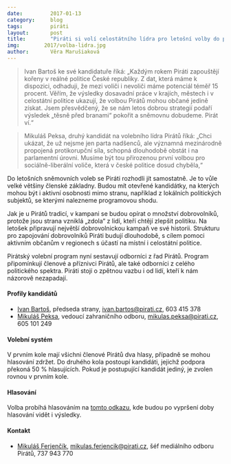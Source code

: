```yaml
---
date:         2017-01-13
category:     blog
tags:         piráti
layout:       post
title:        "Piráti si volí celostátního lídra pro letošní volby do poslanecké sněmovny" 
img:        2017/volba-lidra.jpg
author:       Věra Marušiaková
---
```


> Ivan Bartoš ke své kandidatuře říká: „Každým rokem Piráti zapouštějí kořeny v reálné politice České republiky. Z dat, která máme k dispozici, odhaduji, že mezi voliči i nevoliči máme potenciál téměř 15 procent. Věřím, že výsledky dosavadní práce v krajích, městech i v celostátní politice ukazují, že volbou Pirátů mohou občané jedině získat. Jsem přesvědčený, že se nám letos dobrou strategií podaří výsledek „těsně před branami“ pokořit a sněmovnu dobudeme. Pirát ví.“
 
> Mikuláš Peksa, druhý kandidát na volebního lídra Pirátů říká: „Chci ukázat, že už nejsme jen parta nadšenců, ale významná mezinárodně propojená protikorupční síla, schopná dlouhodobě obstát i na parlamentní úrovni. Musíme být tou přirozenou první volbou pro sociálně-liberální voliče, která v české politice dosud chyběla,“

Do letošních sněmovních voleb se Piráti rozhodli jít samostatně. Je to vůle velké většiny členské základny. Budou mít otevřené kandidátky, na kterých mohou být i aktivní osobnosti mimo stranu, například z lokálních politických subjektů, se kterými nalezneme programovou shodu.

Jak je u Pirátů tradicí, v kampani se budou opírat o množství dobrovolníků, protože jsou strana vzniklá „zdola“ z lidí, kteří chtějí zlepšit politiku. Na letošek připravují největší dobrovolnickou kampaň ve své historii. Strukturu pro zapojování dobrovolníků Piráti budují dlouhodobě, s cílem pomoci aktivním občanům v regionech s účastí na místní i celostátní politice.

Pirátský volební program nyní sestavují odborníci z řad Pirátů. Program připomínkují členové a příznivci Pirátů, ale také odborníci z celého politického spektra. Piráti stojí o zpětnou vazbu i od lidí, kteří k nám názorově nezapadají.

#### Profily kandidátů

* [Ivan Bartoš](https://www.pirati.cz/lide/Ivan_Bartos), předseda strany, ivan.bartos@pirati.cz, 603 415 378
* [Mikuláš Peksa](https://www.pirati.cz/lide/mikulas_peksa), vedoucí zahraničního odboru, mikulas.peksa@pirati.cz, 605 101 249

#### Volební systém

V prvním kole mají všichni členové Pirátů dva hlasy, případně se mohou hlasování zdržet. Do druhého kola postoupí kandidáti, jejichž podpora překoná 50 % hlasujících. Pokud je postupující kandidát jediný, je zvolen rovnou v prvním kole.

#### Hlasování

Volba probíhá hlasováním na [tomto odkazu](https://forum.pirati.cz/hlasovani-celostatniho-fora-f475/cf-19-2016-volba-celostatniho-lidra-hlasovani-1-kolo-t35741.html), kde budou po vypršení doby hlasování vidět i výsledky.

#### Kontakt

* [Mikuláš Ferjenčík](https://www.pirati.cz/lide/mikulas_ferjencik), [mikulas.ferjencik@pirati.cz](mikulas.ferjencik@pirati.cz), šéf mediálního odboru Pirátů, 737 943 770
